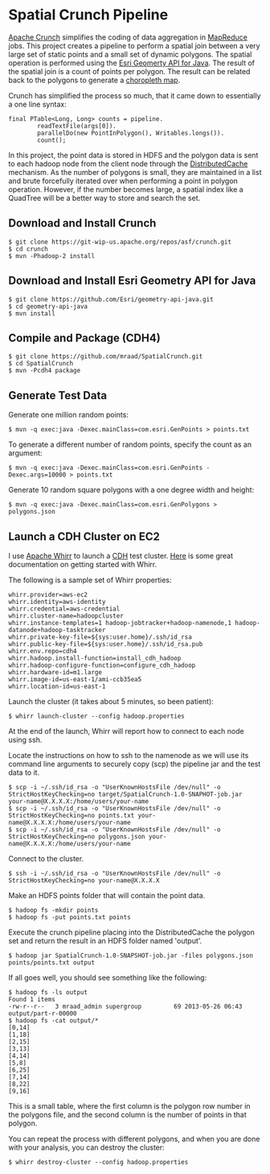 Spatial Crunch Pipeline
====

[Apache Crunch](http://crunch.apache.org) simplifies the coding of data aggregation in [MapReduce](http://hadoop.apache.org/docs/r1.0.4/mapred_tutorial.html) jobs.
This project creates a pipeline to perform a spatial join between a very large set of static points and a small set of dynamic polygons.
The spatial operation is performed using the [Esri Geomerty API for Java](https://github.com/Esri/geometry-api-java).
The result of the spatial join is a count of points per polygon. The result can be related back to the polygons to generate a [choropleth map](http://en.wikipedia.org/wiki/Choropleth_map).

Crunch has simplified the process so much, that it came down to essentially a one line syntax:

    final PTable<Long, Long> counts = pipeline.
            readTextFile(args[0]).
            parallelDo(new PointInPolygon(), Writables.longs()).
            count();

In this project, the point data is stored in HDFS and the polygon data is sent to each hadoop node from the client node through the [DistributedCache](http://hadoop.apache.org/docs/stable/api/org/apache/hadoop/filecache/DistributedCache.html) mechanism.
As the number of polygons is small, they are maintained in a list and brute forcefully iterated over when performing a point in polygon operation.
However, if the number becomes large, a spatial index like a QuadTree will be a better way to store and search the set.

Download and Install Crunch
----

    $ git clone https://git-wip-us.apache.org/repos/asf/crunch.git
    $ cd crunch
    $ mvn -Phadoop-2 install

Download and Install Esri Geometry API for Java
----

    $ git clone https://github.com/Esri/geometry-api-java.git
    $ cd geometry-api-java
    $ mvn install

Compile and Package (CDH4)
----

    $ git clone https://github.com/mraad/SpatialCrunch.git
    $ cd SpatialCrunch
    $ mvn -Pcdh4 package

Generate Test Data
----

Generate one million random points:

    $ mvn -q exec:java -Dexec.mainClass=com.esri.GenPoints > points.txt

To generate a different number of random points, specify the count as an argument:

    $ mvn -q exec:java -Dexec.mainClass=com.esri.GenPoints -Dexec.args=10000 > points.txt

Generate 10 random square polygons with a one degree width and height:

    $ mvn -q exec:java -Dexec.mainClass=com.esri.GenPolygons > polygons.json

Launch a CDH Cluster on EC2
----

I use [Apache Whirr](http://whirr.apache.org) to launch a [CDH](http://www.cloudera.com/content/cloudera/en/products/cdh.html) test cluster.
[Here](http://www.cloudera.com/content/cloudera-content/cloudera-docs/CDH4/4.2.0/CDH4-Installation-Guide/cdh4ig_topic_22.html) is some great documentation on getting started with Whirr.

The following is a sample set of Whirr properties:

    whirr.provider=aws-ec2
    whirr.identity=aws-identity
    whirr.credential=aws-credential
    whirr.cluster-name=hadoopcluster
    whirr.instance-templates=1 hadoop-jobtracker+hadoop-namenode,1 hadoop-datanode+hadoop-tasktracker
    whirr.private-key-file=${sys:user.home}/.ssh/id_rsa
    whirr.public-key-file=${sys:user.home}/.ssh/id_rsa.pub
    whirr.env.repo=cdh4
    whirr.hadoop.install-function=install_cdh_hadoop
    whirr.hadoop-configure-function=configure_cdh_hadoop
    whirr.hardware-id=m1.large
    whirr.image-id=us-east-1/ami-ccb35ea5
    whirr.location-id=us-east-1

Launch the cluster (it takes about 5 minutes, so been patient):

    $ whirr launch-cluster --config hadoop.properties

At the end of the launch, Whirr will report how to connect to each node using ssh.

Locate the instructions on how to ssh to the namenode as we will use its command line arguments to securely copy (scp) the pipeline jar and the test data to it.

    $ scp -i ~/.ssh/id_rsa -o "UserKnownHostsFile /dev/null" -o StrictHostKeyChecking=no target/SpatialCrunch-1.0-SNAPHOT-job.jar your-name@X.X.X.X:/home/users/your-name
    $ scp -i ~/.ssh/id_rsa -o "UserKnownHostsFile /dev/null" -o StrictHostKeyChecking=no points.txt your-name@X.X.X.X:/home/users/your-name
    $ scp -i ~/.ssh/id_rsa -o "UserKnownHostsFile /dev/null" -o StrictHostKeyChecking=no polygons.json your-name@X.X.X.X:/home/users/your-name

Connect to the cluster.

    $ ssh -i ~/.ssh/id_rsa -o "UserKnownHostsFile /dev/null" -o StrictHostKeyChecking=no your-name@X.X.X.X

Make an HDFS points folder that will contain the point data.

    $ hadoop fs -mkdir points
    $ hadoop fs -put points.txt points

Execute the crunch pipeline placing into the DistributedCache the polygon set and return the result in an HDFS folder named 'output'.

    $ hadoop jar SpatialCrunch-1.0-SNAPSHOT-job.jar -files polygons.json points/points.txt output

If all goes well, you should see something like the following:

    $ hadoop fs -ls output
    Found 1 items
    -rw-r--r--   3 mraad_admin supergroup         69 2013-05-26 06:43 output/part-r-00000
    $ hadoop fs -cat output/*
    [0,14]
    [1,18]
    [2,15]
    [3,13]
    [4,14]
    [5,8]
    [6,25]
    [7,14]
    [8,22]
    [9,16]

This is a small table, where the first column is the polygon row number in the polygons file, and the second
column is the number of points in that polygon.

You can repeat the process with different polygons, and when you are done with your analysis, you can destroy the cluster:

    $ whirr destroy-cluster --config hadoop.properties
